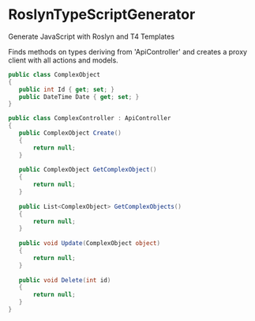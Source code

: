 # RoslynTypeScriptGenerator
Generate JavaScript with Roslyn and T4 Templates

Finds methods on types deriving from 'ApiController' and creates a proxy client with all actions and models.

 ```csharp
public class ComplexObject
{
    public int Id { get; set; }
    public DateTime Date { get; set; }
}

public class ComplexController : ApiController
{
    public ComplexObject Create()
    {
        return null;
    }
    
    public ComplexObject GetComplexObject()
    {
        return null;
    }
    
    public List<ComplexObject> GetComplexObjects()
    {
        return null;
    }
    
    public void Update(ComplexObject object)
    {
        return null;
    }
    
    public void Delete(int id)
    {
        return null;
    }
}
 ```
